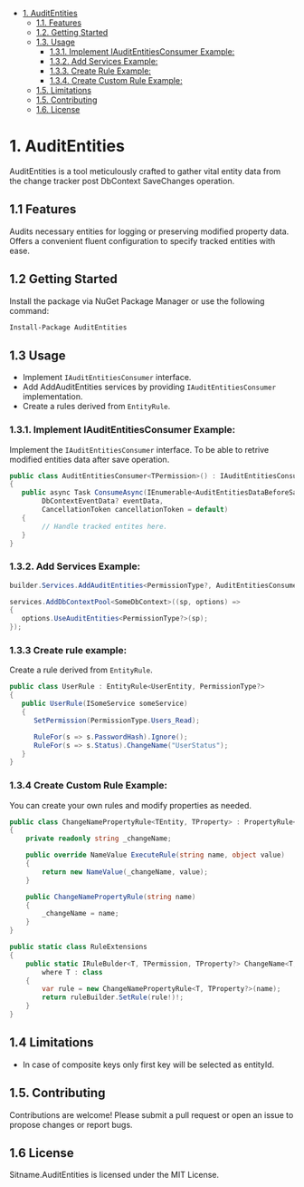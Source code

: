 - [1. AuditEntities](#1-auditentities)
  - [1.1. Features](#11-features)
  - [1.2. Getting Started](#12-getting-started)
  - [1.3. Usage](#13-usage)
    - [1.3.1. Implement IAuditEntitiesConsumer Example:](#131-implement-iAuditEntitiesconsumer-example)
    - [1.3.2. Add Services Example:](#132-add-services-example)
    - [1.3.3. Create Rule Example:](#133-create-rule-example)
    - [1.3.4. Create Custom Rule Example:](#134-create-custom-rule-example)
  - [1.5. Limitations](#14-limitations)
  - [1.5. Contributing](#15-contributing)
  - [1.6. License](#16-license)


# 1. AuditEntities
AuditEntities is a tool meticulously crafted to gather vital entity data from the change tracker post DbContext SaveChanges operation.

## 1.1 Features
Audits necessary entities for logging or preserving modified property data.
Offers a convenient fluent configuration to specify tracked entities with ease.

## 1.2 Getting Started
Install the package via NuGet Package Manager or use the following command:

```bash
Install-Package AuditEntities
```
## 1.3 Usage
 - Implement `IAuditEntitiesConsumer` interface.
- Add AddAuditEntities services by providing `IAuditEntitiesConsumer` implementation.
- Create a rules derived from `EntityRule`.

### 1.3.1. Implement IAuditEntitiesConsumer Example:
 Implement the `IAuditEntitiesConsumer` interface.
To be able to retrive modified entities data after save operation.
```csharp
public class AuditEntitiesConsumer<TPermission>() : IAuditEntitiesConsumer<TPermission>
{
   public async Task ConsumeAsync(IEnumerable<AuditEntitiesDataBeforeSave<TPermission>> auditData, 
        DbContextEventData? eventData, 
        CancellationToken cancellationToken = default)
   {
        // Handle tracked entites here.
   }
}
```

### 1.3.2. Add Services Example:

```csharp
builder.Services.AddAuditEntities<PermissionType?, AuditEntitiesConsumer<PermissionType?>>(typeof(Registration).Assembly);

services.AddDbContextPool<SomeDbContext>((sp, options) =>
{
   options.UseAuditEntities<PermissionType?>(sp);
});
```

### 1.3.3 Create rule example:

Create a rule derived from `EntityRule`.

```csharp
public class UserRule : EntityRule<UserEntity, PermissionType?>
{
   public UserRule(ISomeService someService)
   {
      SetPermission(PermissionType.Users_Read);

      RuleFor(s => s.PasswordHash).Ignore();
      RuleFor(s => s.Status).ChangeName("UserStatus");
   }
}
```

### 1.3.4 Create Custom Rule Example:
You can create your own rules and modify properties as needed.
```csharp
public class ChangeNamePropertyRule<TEntity, TProperty> : PropertyRule<TEntity, TProperty>
{
    private readonly string _changeName;

    public override NameValue ExecuteRule(string name, object value)
    {
        return new NameValue(_changeName, value);
    }

    public ChangeNamePropertyRule(string name)
    {
        _changeName = name;
    }
}

public static class RuleExtensions
{
    public static IRuleBulder<T, TPermission, TProperty?> ChangeName<T, TPermission, TProperty>(this IRuleBulder<T, TPermission, TProperty> ruleBuilder, string name)
        where T : class
    {
        var rule = new ChangeNamePropertyRule<T, TProperty?>(name);
        return ruleBuilder.SetRule(rule!)!;
    }
}
```


## 1.4 Limitations

- In case of composite keys only first key will be selected as entityId.

## 1.5. Contributing

Contributions are welcome! Please submit a pull request or open an issue to propose changes or report bugs.

## 1.6 License

Sitname.AuditEntities is licensed under the MIT License.
